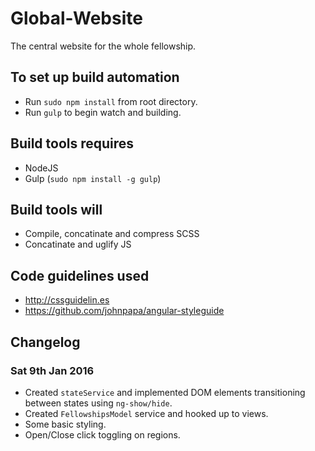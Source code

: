 # Global-Website
The central website for the whole fellowship.

## To set up build automation
- Run `sudo npm install` from root directory.
- Run `gulp` to begin watch and building.

## Build tools requires
- NodeJS
- Gulp (`sudo npm install -g gulp`)

## Build tools will
- Compile, concatinate and compress SCSS
- Concatinate and uglify JS

## Code guidelines used
- http://cssguidelin.es
- https://github.com/johnpapa/angular-styleguide


## Changelog

### Sat 9th Jan 2016
 - Created `stateService` and implemented DOM elements transitioning between states using `ng-show/hide`.
 - Created `FellowshipsModel` service and hooked up to views.
 - Some basic styling.
 - Open/Close click toggling on regions.
